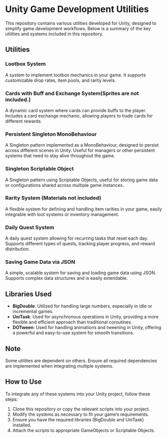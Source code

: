 # Unity Game Development Utilities

This repository contains various utilities developed for Unity, designed to simplify game development workflows. Below is a summary of the key utilities and systems included in this repository.

## Utilities

### Lootbox System
A system to implement lootbox mechanics in your game. It supports customizable drop rates, item pools, and rarity levels.

### Cards with Buff and Exchange System(Sprites are not included.)
A dynamic card system where cards can provide buffs to the player. Includes a card exchange mechanic, allowing players to trade cards for different rewards.

### Persistent Singleton MonoBehaviour
A Singleton pattern implemented as a MonoBehaviour, designed to persist across different scenes in Unity. Useful for managers or other persistent systems that need to stay alive throughout the game.

### Singleton Scriptable Object
A Singleton pattern using Scriptable Objects, useful for storing game data or configurations shared across multiple game instances.

### Rarity System (Materials not included)
A flexible system for defining and handling item rarities in your game, easily integrable with loot systems or inventory management.

### Daily Quest System
A daily quest system allowing for recurring tasks that reset each day. Supports different types of quests, tracking player progress, and reward distribution.

### Saving Game Data via JSON
A simple, scalable system for saving and loading game data using JSON. Supports complex data structures and is easily extendable.

## Libraries Used

- **BigDouble**: Utilized for handling large numbers, especially in idle or incremental games.
- **UniTask**: Used for asynchronous operations in Unity, providing a more flexible and efficient approach than traditional coroutines.
- **DOTween**: Used for handling animations and tweening in Unity, offering a powerful and easy-to-use system for smooth transitions.

## Note
Some utilities are dependent on others. Ensure all required dependencies are implemented when integrating multiple systems.

## How to Use

To integrate any of these systems into your Unity project, follow these steps:

1. Clone this repository or copy the relevant scripts into your project.
2. Modify the systems as necessary to fit your game’s requirements.
3. Ensure you have the required libraries (BigDouble and UniTask) installed.
4. Attach the scripts to appropriate GameObjects or Scriptable Objects.
